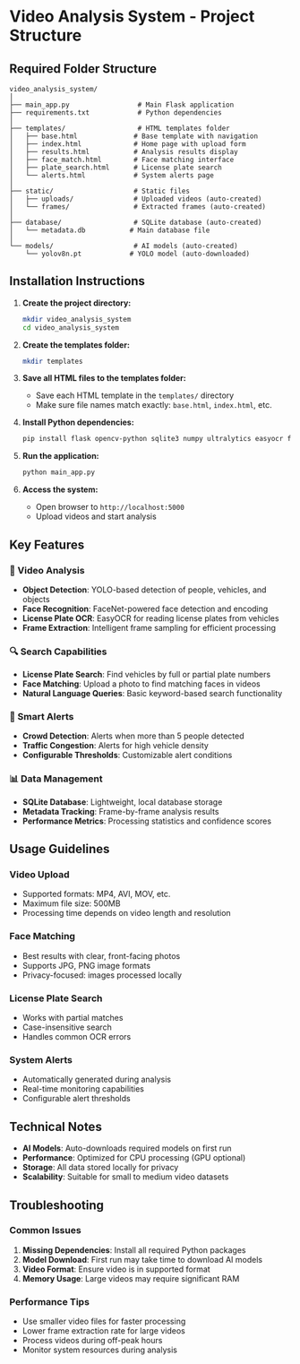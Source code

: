 # Video Analysis System - Project Structure

## Required Folder Structure

```
video_analysis_system/
│
├── main_app.py                 # Main Flask application
├── requirements.txt            # Python dependencies
│
├── templates/                  # HTML templates folder
│   ├── base.html              # Base template with navigation
│   ├── index.html             # Home page with upload form
│   ├── results.html           # Analysis results display
│   ├── face_match.html        # Face matching interface
│   ├── plate_search.html      # License plate search
│   └── alerts.html            # System alerts page
│
├── static/                    # Static files
│   ├── uploads/               # Uploaded videos (auto-created)
│   └── frames/                # Extracted frames (auto-created)
│
├── database/                  # SQLite database (auto-created)
│   └── metadata.db           # Main database file
│
└── models/                    # AI models (auto-created)
    └── yolov8n.pt            # YOLO model (auto-downloaded)
```

## Installation Instructions

1. **Create the project directory:**
   ```bash
   mkdir video_analysis_system
   cd video_analysis_system
   ```

2. **Create the templates folder:**
   ```bash
   mkdir templates
   ```

3. **Save all HTML files to the templates folder:**
   - Save each HTML template in the `templates/` directory
   - Make sure file names match exactly: `base.html`, `index.html`, etc.

4. **Install Python dependencies:**
   ```bash
   pip install flask opencv-python sqlite3 numpy ultralytics easyocr facenet-pytorch torch deep-sort-realtime werkzeug pathlib
   ```

5. **Run the application:**
   ```bash
   python main_app.py
   ```

6. **Access the system:**
   - Open browser to `http://localhost:5000`
   - Upload videos and start analysis

## Key Features

### 🎥 Video Analysis
- **Object Detection**: YOLO-based detection of people, vehicles, and objects
- **Face Recognition**: FaceNet-powered face detection and encoding
- **License Plate OCR**: EasyOCR for reading license plates from vehicles
- **Frame Extraction**: Intelligent frame sampling for efficient processing

### 🔍 Search Capabilities
- **License Plate Search**: Find vehicles by full or partial plate numbers
- **Face Matching**: Upload a photo to find matching faces in videos
- **Natural Language Queries**: Basic keyword-based search functionality

### 🚨 Smart Alerts
- **Crowd Detection**: Alerts when more than 5 people detected
- **Traffic Congestion**: Alerts for high vehicle density
- **Configurable Thresholds**: Customizable alert conditions

### 📊 Data Management
- **SQLite Database**: Lightweight, local database storage
- **Metadata Tracking**: Frame-by-frame analysis results
- **Performance Metrics**: Processing statistics and confidence scores

## Usage Guidelines

### Video Upload
- Supported formats: MP4, AVI, MOV, etc.
- Maximum file size: 500MB
- Processing time depends on video length and resolution

### Face Matching
- Best results with clear, front-facing photos
- Supports JPG, PNG image formats
- Privacy-focused: images processed locally

### License Plate Search
- Works with partial matches
- Case-insensitive search
- Handles common OCR errors

### System Alerts
- Automatically generated during analysis
- Real-time monitoring capabilities
- Configurable alert thresholds

## Technical Notes

- **AI Models**: Auto-downloads required models on first run
- **Performance**: Optimized for CPU processing (GPU optional)
- **Storage**: All data stored locally for privacy
- **Scalability**: Suitable for small to medium video datasets

## Troubleshooting

### Common Issues
1. **Missing Dependencies**: Install all required Python packages
2. **Model Download**: First run may take time to download AI models
3. **Video Format**: Ensure video is in supported format
4. **Memory Usage**: Large videos may require significant RAM

### Performance Tips
- Use smaller video files for faster processing
- Lower frame extraction rate for large videos
- Process videos during off-peak hours
- Monitor system resources during analysis